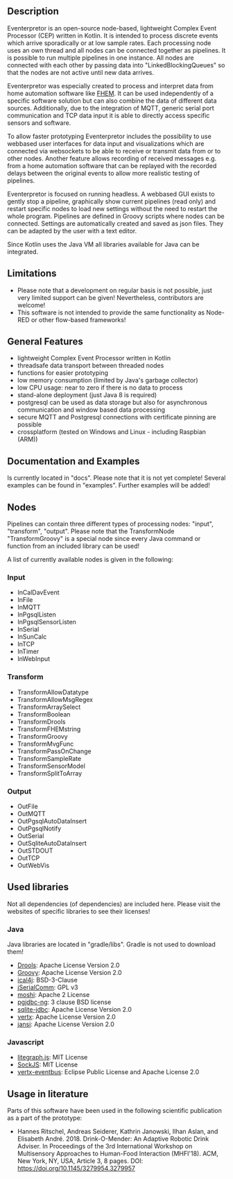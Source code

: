## Description
Eventerpretor is an open-source node-based, lightweight Complex Event Processor (CEP) written in Kotlin. It is intended to process discrete events which arrive sporadically or at low sample rates. Each processing node uses an own thread and all nodes can be connected together as pipelines. It is possible to run multiple pipelines in one instance. All nodes are connected with each other by passing data into "LinkedBlockingQueues" so that the nodes are not active until new data arrives. 

Eventerpretor was especially created to process and interpret data from home automation software like [FHEM](https://fhem.de/). It can be used independently of a specific software solution but can also combine the data of different data sources. Additionally, due to the integration of MQTT, generic serial port communication and TCP data input it is able to directly access specific sensors and software.

To allow faster prototyping Eventerpretor includes the possibility to use webbased user interfaces for data input and visualizations which are connected via websockets to be able to receive or transmit data from or to other nodes. Another feature allows recording of received messages e.g. from a home automation software that can be replayed with the recorded delays between the original events to allow more realistic testing of pipelines.

Eventerpretor is focused on running headless. A webbased GUI exists to gently stop a pipeline, graphically show current pipelines (read only) and restart specific nodes to load new settings without the need to restart the whole program.
Pipelines are defined in Groovy scripts where nodes can be connected. Settings are automatically created and saved as json files. They can be adapted by the user with a text editor.

Since Kotlin uses the Java VM all libraries available for Java can be integrated.

## Limitations
* Please note that a development on regular basis is not possible, just very limited support can be given! Nevertheless, contributors are welcome!
* This software is not intended to provide the same functionality as Node-RED or other flow-based frameworks!

## General Features
* lightweight Complex Event Processor written in Kotlin
* threadsafe data transport between threaded nodes
* functions for easier prototyping
* low memory consumption (limited by Java's garbage collector)
* low CPU usage: near to zero if there is no data to process
* stand-alone deployment (just Java 8 is required)
* postgresql can be used as data storage but also for asynchronous communication and window based data processing
* secure MQTT and Postgresql connections with certificate pinning are possible
* crossplatform (tested on Windows and Linux - including Raspbian (ARM))

## Documentation and Examples
Is currently located in "docs". Please note that it is not yet complete!
Several examples can be found in "examples". Further examples will be added!

## Nodes
Pipelines can contain three different types of processing nodes: "input", "transform", "output". 
Please note that the TransformNode "TransformGroovy" is a special node since every Java command or function from an included library can be used!

A list of currently available nodes is given in the following:

### Input
* InCalDavEvent
* InFile
* InMQTT
* InPgsqlListen
* InPgsqlSensorListen
* InSerial
* InSunCalc
* InTCP
* InTimer
* InWebInput

### Transform
* TransformAllowDatatype
* TransformAllowMsgRegex
* TransformArraySelect
* TransformBoolean
* TransformDrools
* TransformFHEMstring
* TransformGroovy
* TransformMvgFunc
* TransformPassOnChange
* TransformSampleRate
* TransformSensorModel
* TransformSplitToArray

### Output
* OutFile
* OutMQTT
* OutPgsqlAutoDataInsert
* OutPgsqlNotify
* OutSerial
* OutSqliteAutoDataInsert
* OutSTDOUT
* OutTCP
* OutWebVis

## Used libraries
Not all dependencies (of dependencies) are included here. Please visit the websites of specific libraries to see their licenses!

### Java
Java libraries are located in "gradle/libs". Gradle is not used to download them!

* [Drools](https://github.com/kiegroup/drools): Apache License Version 2.0
* [Groovy](https://github.com/apache/groovy): Apache License Version 2.0
* [ical4j](https://github.com/ical4j/ical4j): BSD-3-Clause
* [jSerialComm](https://github.com/Fazecast/jSerialComm): GPL v3
* [moshi](https://github.com/square/moshi): Apache 2 License
* [pgjdbc-ng](https://github.com/impossibl/pgjdbc-ng): 3 clause BSD license
* [sqlite-jdbc](https://github.com/xerial/sqlite-jdbc): Apache License Version 2.0
* [vertx](https://github.com/vert-x3/vertx-lang-kotlin): Apache License Version 2.0
* [jansi](https://github.com/fusesource/jansi): Apache License Version 2.0


### Javascript
* [litegraph.js](https://github.com/jagenjo/litegraph.js): MIT License
* [SockJS](https://github.com/sockjs/sockjs-client): MIT License
* [vertx-eventbus](http://vertx.io/): Eclipse Public License and Apache License 2.0


## Usage in literature
Parts of this software have been used in the following scientific publication as a part of the prototype:
* Hannes Ritschel, Andreas Seiderer, Kathrin Janowski, Ilhan Aslan, and Elisabeth André. 2018. Drink-O-Mender: An Adaptive Robotic Drink Adviser. In Proceedings of the 3rd International Workshop on Multisensory Approaches to Human-Food Interaction (MHFI'18). ACM, New York, NY, USA, Article 3, 8 pages. DOI: https://doi.org/10.1145/3279954.3279957 
